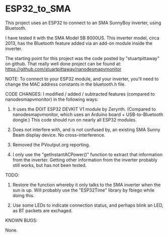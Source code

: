 # ESP32_to_SMA
This project uses an ESP32 to connect to an SMA SunnyBoy inverter, using Bluetooth.

I have tested it with the SMA Model SB 8000US.
This inverter model, circa 2013, has the Bluetooth feature added via an add-on module inside the inverter.

The starting point for this project was the code posted by "stuartpittaway" on github. That really well done project can be found at: https://github.com/stuartpittaway/nanodesmapvmonitor

NOTE: To connect to your ESP32 module, and your inverter, you'll need to change the MAC address constants in the bluetooth.h file.

CODE CHANGES:
I modified / added / subtracted features (compared to nanodesmapvmonitor) in the following ways:

1) It uses the DOIT ESP32 DEVKIT V1 module by Zerynth. (Compared to nanodesmapvmonitor, which uses an Arduino board + USB-to-Bluetooth dongle.) This code should run on nearly all ESP32 modules.

2) Does not interfere with, and is not confused by, an existing SMA Sunny Beam display device. No cross-interference.

3) Removed the PVoutput.org reporting.

4) I only use the "getInstantACPower()" function to extract that information from the inverter. Getting other information from the inverter probably still works, but has not been tested.


TODO:

1) Restore the function whereby it only talks to the SMA inverter when the sun is up. Will probably use the "ESP32Time" library by fbiego while doing this.

2) Use some LEDs to indicate connection status, and perhaps blink an LED, as BT packets are exchaged.


KNOWN BUGS:

None.
